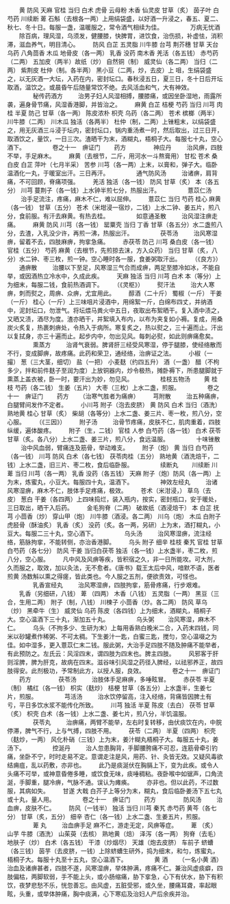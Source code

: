 <!-- { "loadSidebar": true } -->
　　黄 防风 天麻 官桂 当归 白术 虎骨 云母粉 木香 仙灵皮 甘草（炙） 茵子叶 白芍药 川续断 萆 石斛（去根各一两）上用绢袋盛，以好酒一升浸之，春五、夏二、秋七、冬十日。每服一盏，温暖服之，常令酒气相续为佳。
　　
　　万病无忧酒
　　除百病，理风湿，乌须发，健腰膝，快脾胃，进饮食，治伤损，补虚怯，消积滞，滋血养气，明目清心。
　　防风 白芷 五灵脂 川牛膝 台芎 荆芥穗 甘草 天台乌药 八角茴香 木瓜 地骨皮（各一两） 乳香 没药 南木香 羌活（各五钱） 赤芍药（二两） 五加皮（两半）故纸（炒） 自然铜（制） 威灵仙（各二两） 当归（二两） 紫荆皮 杜仲（制。各半两） 黑小豆（二两，炒，去皮）上 咀，生绢袋盛之，以无灰酒一大坛，入药在内，密封坛口。春秋浸五日，夏三日，冬十日后开坛取酒，温饮之。或晨昏午后随量常饮不绝。去风活血和气，大有神效。
　　
　　秘传药酒方
　　 治男子妇人风湿相搏，腰膝痛，或因坐卧湿地，雨露所袭，遍身骨节痛，风湿香港脚，并皆治之。
　　麻黄 白芷 桔梗 芍药 当归 川芎 肉桂 半夏 防己 甘草（各一两） 陈皮浓朴 枳壳 乌药（各二两） 苍术 槟榔（两半） 川牛膝（二两） 川木瓜 独活（各两半） 杜仲（制，二两）上锉粗末，以绢袋盛之，用无灰酒三斗浸于坛内，密封坛口，锅内重汤煮一时，然后取出，过三日开，取酒饮之，量饮，一日三次。渣晒干为末，酒糊丸，梧桐子大。每服七十丸，空心酒下。
　　
　　卷之十一　痹证门
　　药方
　　
　　神应丹
　　 治风痹，四肢不举，手足麻木。
　　麻黄（去根节，二斤，用河水一斗熬膏用） 甘松 苍术 桑白皮 白芷 萍叶（七月半采） 苦参 川芎（各一两）上末，以膏和，弹子大。临卧温酒化一丸，于暖室出汗。三日再汗。
　　
　　通气防风汤
　　 治诸痹，肩背痛，不可回顾，脊痛项强。
　　羌活 独活（各一钱） 防风 甘草（炙） 本（各五分） 川芎 蔓荆子（各一钱）上水钟半煎七分，热服出汗。
　　
　　薏苡仁汤
　　 治手足流注，疼痛，麻木不仁，难以屈伸。
　　薏苡仁 当归 芍药 桂心 麻黄（各一钱） 甘草（五分） 苍术（米坩浸一宿炒，二钱）上水二钟、姜五片，煎八分，食前服。有汗去麻黄。有热去桂。
　　
　　如意通圣散
　　 治风湿注痹走痛。
　　麻黄 防风 川芎（各一钱） 罂粟壳 当归 丁香 甘草（各五分）水二盏煎八分，去渣，入乳没少许，再煎一沸，热服出汗。
　　
　　茯苓汤
　　 治风寒湿痹，留着不去，四肢麻痹，拘挛急痛。
　　赤茯苓 防己 川芎 桑白皮（各一钱） 官桂（五分） 芍药 麻黄（去根节，先煎掠去沫，方入众药） 当归 甘草（炙，八分）水二钟、枣三枚，煎一钟。空心睡时各一服，食姜粥取汗出。
　　（《良方》）
　　通痹散
　　 治腰以下至足，风寒湿三气合而成痹，两足至膝冷如冰，不能自举，或因酒热立冷水中，久成此疾。
　　天麻 独活 当归 川芎 白术 本（等分）上为细末，每服二钱，食前热酒调下。
　　（《灵枢》）
　　熨汗法
　　 治大人寒痹，刺而熨之，周痹、众痹，尤宜用此。
　　醇酒（二十斤） 蜀椒（一斤） 干姜（一斤） 桂心（一斤）上三味咀片浸酒中，用绵絮一斤，白绵布四丈，并纳酒中，泥封坛口，勿泄气。将坛煨马粪火中五日，夜取出布絮晒干。复入酒中渍之，又晒又渍，酒尽为度。渣亦晒干，并絮填入布内，以布为夹复如小褥。复成，用桑炭火炙复，热裹刺痹处，令热入于病所。寒复炙之，热以熨之，三十遍而止。汗出以复拭身，亦三十遍而止。起步内中，勿出见风。每刺必熨，如此则痹痛愈矣。
　　
　　熏蒸方
　　 治肾气衰弱。脾肾肝三经受风寒湿，停于腿膝，使经络散而不行，变成脚痹，故疼痛。此药和荣卫，通经络，治痹证之法。
　　小椒（一撮） 葱（三大茎，细切） 盐（一把） 小麦麸（约四五升） 酒（一盏） 醋（不枸多少，拌和前件麸子至润为度）上放铜器内，炒令极热，摊卧褥下，所患腿脚就于熏蒸上盖衣被，卧一时，要汗出为妙，勿见风。
　　
　　桂枝五物汤
　　黄 桂枝 芍药（各二钱） 生姜（五片） 大枣（三枚）上水二盏，煎服。
　　
　　卷之十一　痹证门
　　药方
　　（治寒气胜者为痛痹）
　　芎附散
　　 治五种痛痹，白腿臂间发作不定者。
　　小川芎 附子（泡去皮脐） 黄 防风 白术 当归（酒洗） 熟地黄 桂心 甘草（炙） 柴胡（各等分）上水二盏、姜三片、枣一枚，煎八分，空心服。
　　（《三因》）
　　附子汤
　　 治骨节疼痛，皮肤不仁，肌肉重着，四肢纵缓，遍体酸疼。
　　附子（生，二钱） 官桂 人参 白芍药（各一钱） 白术 茯苓 甘草（炙。各八分）上水二盏、姜三片，煎八分，食远温服。
　　
　　十味锉散
　　 治中风血弱，臂痛连及筋骨，举动难支。
　　附子（炮） 黄 当归 白芍药（各一钱） 川芎 防风 白术（各七钱） 茯苓肉桂（五分） 熟地黄（酒洗焙干，二钱）上水二盏，旧三片、枣二枚，食后临卧服。
　　
　　续断丸
　　川续断 川萆 当归 川芎（各一两） 乳香 没药（各五钱） 天麻 附子（炮）防风（各一两）上为末，炼蜜丸，小豆大。每服四十丸，温酒下。
　　
　　神效左经丸
　　 治诸风寒湿痹，麻木不仁，肢体手足疼痛，极效。
　　苍术（米泔浸，） 草乌（去皮） 葱白 干姜（各四两）上四味捣烂，装入瓶内，按实，密封瓶口，安于暖处，三日取出，晒干入后药。
　　金毛狗脊（二两） 破故纸（酒浸焙干） 本 白芷 抚芎 小茴香（炒） 穿山甲（炮） 川牛膝（酒浸。各二两） 川乌（炮） 木瓜 白附子 虎胫骨（酥油炙） 乳香（炙） 没药（炙。各一两，另研）上为末，酒打糊丸，小豆大。每服二三十丸，空心酒下。
　　
　　乌头汤
　　 治风寒湿痹，流注经络，筋脉拘挛，不能转侧，亦治香港脚。
　　乌头 附子 细辛 桂枝 秦艽 官桂 甘草 白芍药（各七分） 防风 干姜 当归白茯苓 独活（各一钱）上水盏半，枣二枚，煎八分，空心服。
　　凡中风及风痹等疾，皆积宿之久，非一日所能攻。可大剂，久而服之，取效，加以灸法，无不愈者。《唐书》载王太后中风，喑默不语，医者煎黄 汤数斛以熏之得瘥，皆此类也。今人服之五剂，便欲责效，可怪也。
　　
　　乳香宣经丸
　　 治风寒湿痹，四肢拘挛，筋骨疼痛，行步艰难。
　　乳香（另细研，八钱） 萆 （四两） 木香（八钱） 五灵脂（一两） 黑豆（三合，生用二两） 附子（制，八钱） 川楝子 小茴香（炒。各二两） 防风 草乌（炒） 黑牵牛（生） 威灵仙 乌药 陈皮（各四钱）上为细末，酒糊丸，梧桐子大。空心温酒下三十丸，渐加五十丸。
　　
　　乌头粥
　　治风寒湿，麻木不仁。
　　乌头（不拘多少、生研为末）上每用香熟白晚米二合，入药末四钱，同米以砂罐煮作稀粥、不可太稠。下生姜汁一匙，白蜜三匙，搅匀，空心温啜之为佳。如中湿多，更入薏苡仁末二钱。服此粥，大治手足四肢不随及肿痛不能举者，有此预防之。左氏云：风淫四末，谓四肢为四末也。脾主四肢。
　　风邪客于肝则淫脾，脾为肝克，故病在四末。滋谷味引风湿之药径入脾经，以祛邪养正，故四肢得安。此剂极功，予常制此方，以授人服，良效。
　　
　　卷之十一　痹证门
　　药方
　　
　　茯苓汤
　　 治肢体手足麻痹，多唾眩冒。
　　赤茯苓 半夏（制） 橘红（各一钱） 枳实（麸炒） 桔梗 甘草（各五分）上水盏半，生姜七片，煎服。
　　
　　芎活汤
　　 治水饮停留高，注入经络，背痛皆因脾土有亏，平日多饮水浆不能传化所致。
　　川芎 独活 半夏 陈皮（去白） 茯苓 甘草（炙） 枳壳 白术（各一钱）上水二盏、姜七片，煎八分，半饥温服。
　　
　　茯苓丸
　　 治痹痛，两臂不能举，左右时复转移，由伏痰饮在内，中脘停滞，脾气不行，上与气搏，四肢不用。
　　茯苓（二两） 半夏（四两） 枳壳（麸炒，一两） 风化朴硝（三钱）上为末，姜汁糊丸梧桐子大。每服五十丸，姜汤下。
　　
　　控涎丹
　　 治人忽患胸背，手脚腰胯痛不可忍，连筋骨牵引钓痛，坐卧不宁，时时走易不定。意谓走注是风，用药、针、灸皆无效。又疑风毒欲结痈疽，乱以药敷，亦非也。
　　此乃是痰涎伏在胸膈上下，变为此疾。或令人头痛不可举，或神意昏倦多睡，或饮食无味，痰唾稠粘。夜卧喉中如锯声，口角流涎，手脚重，腿冷痹，气脉不通。误认为瘫痪。
　　亦非也。但以此药，不过数服，其病如失。
　　甘遂 大戟 白芥子上等分为末，糊丸，食后临卧姜汤下五七丸或十丸，量人用。
　　
　　卷之十一　痹证门
　　药方
　　
　　防风汤
　　 治血痹，皮肤不仁。
　　防风（一钱半） 独活 当归 川芎 秦艽 赤芍药 黄芩（各七分） 甘草（炙，五分） 细辛 杏仁（各一钱）上水二盏、生姜五片，煎服。
　　
　　萆 丸
　　 治血痹手足 麻不仁，游走无定，风痹等症。
　　萆 （炙） 山芋 牛膝（酒洗） 山茱萸（去核） 熟地黄（焙） 泽泻（各一两） 狗脊（去毛） 地肤子（炒） 白术（各五钱） 干漆（炒烟尽） 天雄（炮去皮脐） 车前子 蛴螬（各三钱） 茵芋（去皮脐，一钱）上除蛴螬生研外，捣为细末，和匀，炼蜜丸，梧桐子大。每服十丸至十五丸，空心温酒下。
　　
　　黄 酒
　　（一名小黄 酒） 治血及诸痹甚者，四肢不遂，风寒湿痹，举体肿满，疼痛不仁。兼治风虚痰癖，四肢偏枯，两脚软弱，手不能上头，或小肠缩痛，胁下挛急，心下有伏水，胁下有积饮，夜梦悲愁不乐，恍忽善忘。由风虚，五脏受邪，或久坐，腰痛耳聋，率起眼眩，头重，或举体肿痛，胸中痰满，心下寒疝及治妇人产后余疾并治。
